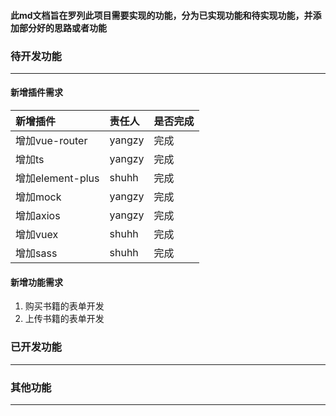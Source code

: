 #### 此md文档旨在罗列此项目需要实现的功能，分为已实现功能和待实现功能，并添加部分好的思路或者功能

### 待开发功能
--------------------------------
#### 新增插件需求

|新增插件|责任人|是否完成
|:---|:---|:---|
|增加vue-router|yangzy|完成
|增加ts|yangzy|完成
|增加element-plus|shuhh|完成
|增加mock|yangzy|完成
|增加axios|yangzy|完成
|增加vuex|shuhh|完成
|增加sass|shuhh|完成

#### 新增功能需求
1. 购买书籍的表单开发
2. 上传书籍的表单开发

### 已开发功能
--------------------------------

### 其他功能
--------------------------------
